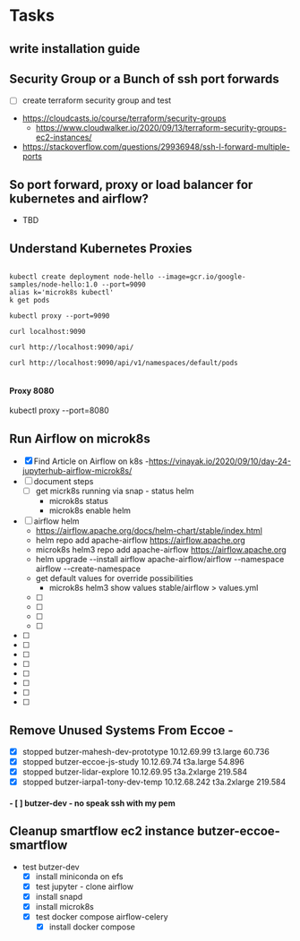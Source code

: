 # Tasks

## write installation guide

## Security Group or a Bunch of ssh port forwards

- [ ] create terraform security group and test

- https://cloudcasts.io/course/terraform/security-groups
	- https://www.cloudwalker.io/2020/09/13/terraform-security-groups-ec2-instances/
- https://stackoverflow.com/questions/29936948/ssh-l-forward-multiple-ports


## So port forward, proxy or load balancer for kubernetes and airflow?
- TBD


## Understand Kubernetes Proxies

```

kubectl create deployment node-hello --image=gcr.io/google-samples/node-hello:1.0 --port=9090
alias k='microk8s kubectl'
k get pods

kubectl proxy --port=9090

curl localhost:9090

curl http://localhost:9090/api/

curl http://localhost:9090/api/v1/namespaces/default/pods


```

#### Proxy 8080

kubectl proxy --port=8080



## Run Airflow on microk8s
- [x] Find Article on Airflow on k8s
	-https://vinayak.io/2020/09/10/day-24-jupyterhub-airflow-microk8s/
- [ ] document steps
	- [ ] get micrk8s running via snap - status helm
		- microk8s status
		- microk8s enable helm
- [ ] airflow helm
	- https://airflow.apache.org/docs/helm-chart/stable/index.html
	- helm repo add apache-airflow https://airflow.apache.org
	-  microk8s helm3 repo add apache-airflow https://airflow.apache.org
	- helm upgrade --install airflow apache-airflow/airflow --namespace airflow --create-namespace
	- get default values for override possibilities
		- microk8s helm3 show values stable/airflow > values.yml
	- [ ]
	- [ ]
	- [ ]
	- [ ]
- [ ]
- [ ]
- [ ]
- [ ]
- [ ]
- [ ]
- [ ]
- [ ]
## Remove Unused Systems From Eccoe -

- [x]  stopped    butzer-mahesh-dev-prototype   10.12.69.99     t3.large        60.736
- [x]  stopped          butzer-eccoe-js-study   10.12.69.74    t3a.large        54.896
- [x]  stopped           butzer-lidar-explore   10.12.69.95  t3a.2xlarge       219.584
- [x]  stopped    butzer-iarpa1-tony-dev-temp  10.12.68.242  t3a.2xlarge       219.584

#### - [ ] butzer-dev - no speak ssh with my pem



## Cleanup smartflow ec2 instance butzer-eccoe-smartflow 

- test butzer-dev
	- [x] install miniconda on efs
	- [x] test jupyter - clone airflow
	- [x] install snapd
	- [x] install microk8s
	- [x] test docker compose airflow-celery
		- [x] install docker compose
